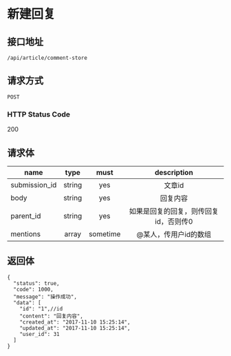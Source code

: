 # 新建回复

## 接口地址

`/api/article/comment-store`

## 请求方式

`POST`

### HTTP Status Code

200

## 请求体

| name     | type     | must     | description |
|----------|:--------:|:--------:|:--------:|
| submission_id   | string   | yes     | 文章id |
| body   | string   | yes     | 回复内容 |
| parent_id   | string   | yes     | 如果是回复的回复，则传回复id，否则传0 |
| mentions   | array   | sometime     | @某人，传用户id的数组 |



## 返回体

```json5
{
  "status": true,
  "code": 1000,
  "message": "操作成功",
  "data": [
    "id": "1",//id
    "content": "回复内容",
    "created_at": "2017-11-10 15:25:14",
    "updated_at": "2017-11-10 15:25:14",
    "user_id": 31
  ]
}
``` 
